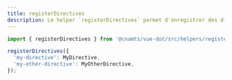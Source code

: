 ```yaml
---
title: registerDirectives
description: Le helper `registerDirectives` permet d'enregistrer des directives de façon globale.
---
```


<doc-tabs>

<doc-tab-item label="Utilisation">

```ts
import { registerDirectives } from '@cnamts/vue-dot/src/helpers/registerDirectives';

registerDirectives({
  'my-directive': MyDirective,
  'my-other-directive': MyOtherDirective,
});
```

</doc-tab-item>

<doc-tab-item label="API">
<doc-api name="helpers/register-directives"></doc-api>
</doc-tab-item>

</doc-tabs>
